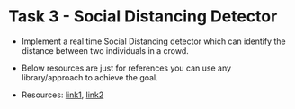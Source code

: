 # Task 3 - Social Distancing Detector

* Implement a real time Social Distancing detector which can identify the distance between two individuals in a crowd.

* Below resources are just for references you can use any library/approach to achieve the goal.

* Resources: [link1](https://www.pyimagesearch.com/2020/06/01/opencv-social-distancing-detector/), [link2](https://analyticsindiamag.com/covid-19-computer-vision/)
